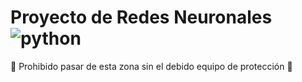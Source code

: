 # Proyecto de Redes Neuronales ![python](https://img.shields.io/badge/python-v3.12.7-3670A0?style=for-the-badge&logo=python&logoColor=ffdd54)

:construction: Prohibido pasar de esta zona sin el debido equipo de protección :construction: